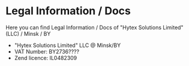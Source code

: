 # Legal Information / Docs

Here you can find Legal Information / Docs of "Hytex Solutions Limited" (LLC) / Minsk / BY

- "Hytex Solutions Limited" LLC @ Minsk/BY
- VAT Number: BY2736????
- Zend licence: IL0482309
